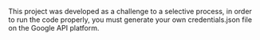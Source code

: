 This project was developed as a challenge to a selective process, in order to run the code properly,
you must generate your own credentials.json file on the Google API platform.
